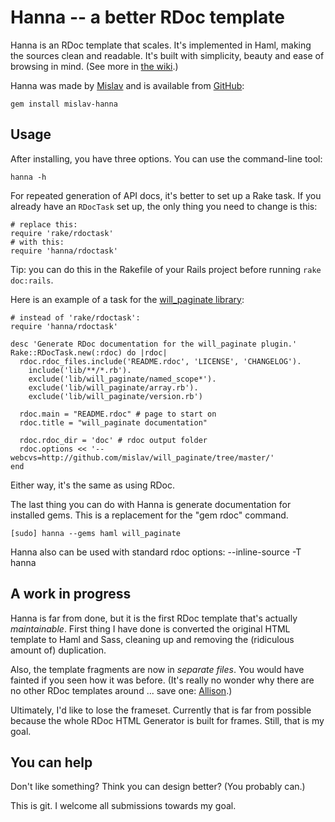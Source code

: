 # Hanna -- a better RDoc template

Hanna is an RDoc template that scales. It's implemented in Haml, making the
sources clean and readable. It's built with simplicity, beauty and ease of
browsing in mind. (See more in [the wiki][wiki].)

Hanna was made by [Mislav][] and is available from [GitHub][]:

    gem install mislav-hanna


## Usage

After installing, you have three options. You can use the command-line tool:

    hanna -h

For repeated generation of API docs, it's better to set up a Rake task. If you
already have an `RDocTask` set up, the only thing you need to change is this:

    # replace this:
    require 'rake/rdoctask'
    # with this:
    require 'hanna/rdoctask'

Tip: you can do this in the Rakefile of your Rails project before running `rake
doc:rails`.

Here is an example of a task for the [will_paginate library][wp]:

    # instead of 'rake/rdoctask':
    require 'hanna/rdoctask'
    
    desc 'Generate RDoc documentation for the will_paginate plugin.'
    Rake::RDocTask.new(:rdoc) do |rdoc|
      rdoc.rdoc_files.include('README.rdoc', 'LICENSE', 'CHANGELOG').
        include('lib/**/*.rb').
        exclude('lib/will_paginate/named_scope*').
        exclude('lib/will_paginate/array.rb').
        exclude('lib/will_paginate/version.rb')
      
      rdoc.main = "README.rdoc" # page to start on
      rdoc.title = "will_paginate documentation"
      
      rdoc.rdoc_dir = 'doc' # rdoc output folder
      rdoc.options << '--webcvs=http://github.com/mislav/will_paginate/tree/master/'
    end
    
Either way, it's the same as using RDoc.

The last thing you can do with Hanna is generate documentation for installed
gems. This is a replacement for the "gem rdoc" command.

    [sudo] hanna --gems haml will_paginate

Hanna also can be used with standard rdoc options:
    --inline-source -T hanna

## A work in progress

Hanna is far from done, but it is the first RDoc template that's actually
_maintainable_.  First thing I have done is converted the original HTML
template to Haml and Sass, cleaning up and removing the (ridiculous amount of)
duplication.

Also, the template fragments are now in _separate files_. You would have
fainted if you seen how it was before. (It's really no wonder why there are no
other RDoc templates around ... save one: [Allison][].)

Ultimately, I'd like to lose the frameset. Currently that is far from possible
because the whole RDoc HTML Generator is built for frames. Still, that is my
goal.

## You can help

Don't like something? Think you can design better? (You probably can.)

This is git. I welcome all submissions towards my goal.


[wiki]: http://github.com/mislav/hanna/wikis/home "Hanna wiki"
[GitHub]: http://gems.github.com/ "GitHub gem source"
[wp]: http://github.com/mislav/will_paginate
[Mislav]: http://mislav.caboo.se/ "Mislav Marohnić"
[Allison]: http://blog.evanweaver.com/files/doc/fauna/allison/ "A modern, pretty RDoc template"
